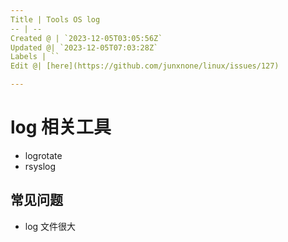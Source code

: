 ```yaml
---
Title | Tools OS log
-- | --
Created @ | `2023-12-05T03:05:56Z`
Updated @| `2023-12-05T07:03:28Z`
Labels | ``
Edit @| [here](https://github.com/junxnone/linux/issues/127)

---
```

# log 相关工具

- logrotate
- rsyslog

## 常见问题
- log 文件很大
